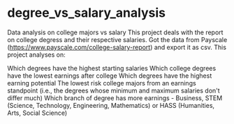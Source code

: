 # degree_vs_salary_analysis

Data analysis on college majors vs salary
This project deals with the report on college degress and their respective salaries. Got the data from Payscale (https://www.payscale.com/college-salary-report) and export it as csv. This project analyses on:

Which degrees have the highest starting salaries
Which college degrees have the lowest earnings after college
Which degrees have the highest earning potential
The lowest risk college majors from an earnings standpoint (i.e., the degrees whose minimum and maximum salaries don't differ much)
Which branch of degree has more earnings - Business, STEM (Science, Technology, Engineering, Mathematics) or HASS (Humanities, Arts, Social Science)
